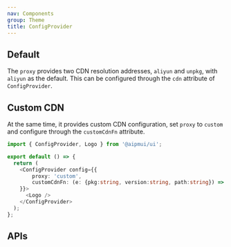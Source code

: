 ```yaml
---
nav: Components
group: Theme
title: ConfigProvider
---
```


## Default

The `proxy` provides two CDN resolution addresses, `aliyun` and `unpkg`, with `aliyun` as the default. This can be configured through the `cdn` attribute of `ConfigProvider`.

<code src="./demos/index.tsx" center></code>

## Custom CDN

At the same time, it provides custom CDN configuration, set `proxy` to `custom` and configure through the `customCdnFn` attribute.

```ts
import { ConfigProvider, Logo } from '@aipmui/ui';

export default () => {
  return (
    <ConfigProvider config={{
        proxy: 'custom',
        customCdnFn: (e: {pkg:string, version:string, path:string}) => `https://yourcdn/${pkg}/${version}/${path}`
    }}>
      <Logo />
    </ConfigProvider>
  );
};
```

## APIs

<API></API>

